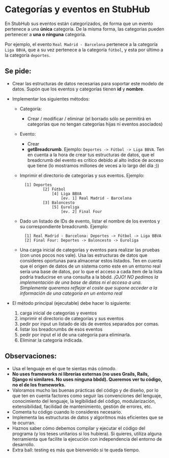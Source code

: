 # Categorías y eventos en StubHub

En StubHub sus eventos están categorizados, de forma que un evento pertenece a una **única** categoría. De la misma forma, las categorías pueden pertenecer a **una o ninguna** categoría.

Por ejemplo, el evento `Real Madrid - Barcelona` pertenece a la categoría `Liga BBVA`, que a su vez pertenece a la categoría `fútbol`, y esta por último a la categoría `deportes`.

## Se pide:

* Crear las estructuras de datos necesarias para soportar este modelo de datos. Supón que los eventos y categorías tienen **id** y **nombre**.
* Implementar los siguientes métodos:
    * Categoría:
        * Crear / modificar / eliminar (el borrado sólo se permitirá en categorías que no tengan categorías hijas ni eventos asociados)
    * Evento:
        * Crear
        * **getBreadcrumb**. Ejemplo: `Deportes -> Fútbol -> Liga BBVA`. Ten en cuenta a la hora de crear tus estructuras de datos, que el breadcrumb del evento es crítico debido al alto índice de acceso que tiene (lo mostramos millones de veces a lo largo del día ;))
    * Imprimir el directorio de categorías y sus eventos. Ejemplo:

            [1] Deportes
                    [2] Fútbol
                        [4] Liga BBVA
                            [ev. 1] Real Madrid - Barcelona
                    [3] Baloncesto
                        [5] Euroliga
                            [ev. 2] Final Four

    * Dado un listado de IDs de evento, listar el nombre de los eventos y su correspondiente breadcrumb. Ejemplo:

            [1] Real Madrid - Barcelona: Deportes -> Fútbol -> Liga BBVA
            [2] Final Four: Deportes -> Baloncesto -> Euroliga
    
    * Una carga inicial de categorías y eventos para realizar las pruebas (con unos pocos nos vale). Usa las estructuras de datos que consideres oportunas para almacenar estos listados. Ten en cuenta que el origen de datos de un sistema como este en un entorno real sería una base de datos, por lo que el acceso a cada item de la lista podría traducirse en una consulta a la bbdd. *¡OJO! NO pedimos la implementación de una base de datos ni el acceso a una. Simplemente queremos reflejar el coste que supone acceder a la información de una categoría en un entorno real*

* El método principal (ejecutable) debe hacer lo siguiente:
    1. carga inicial de categorías y eventos
    2. imprimir el directorio de categorías y sus eventos
    3. pedir por input un listado de ids de eventos separados por comas.
    4. listar los breadcrumbs de esos eventos
    5. pedir por input el id de una categoría para eliminarla.
    6. Eliminar la categoría indicada.

## Observaciones:

* Usa el lenguaje en el que te sientas más cómodo.
* **No uses frameworks ni librerías externas (no uses Grails, Rails, Django ni similares. No uses ninguna bbdd). Queremos ver tu código, no el de los frameworks.**
* Valoramos mucho las buenas prácticas del código y de diseño, por lo que ten en cuenta factores como seguir las convenciones del lenguaje, conocimiento del lenguaje, la legibilidad del código, modularización, extensibilidad, facilidad de mantenimiento, gestión de errores, etc.
* Comenta tu código cuando lo consideres necesario.
* Implementa las estructuras de datos y algoritmos más eficientes que se te ocurran.
* Haznos saber cómo debemos compilar y ejecutar el código del programa (y los teses unitarios si los hubiera). Si quieres, utiliza alguna herramienta que facilite la ejecución con independencia del entorno de desarrollo.
* Extra ball: testing es más que bienvenido si te queda tiempo.
